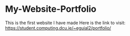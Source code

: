 # My-Website-Portfolio

This is the first website I have made
Here is the link to visit: https://student.computing.dcu.ie/~eguial2/portfolio/
